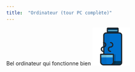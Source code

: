 ```yaml
---
title:  "Ordinateur (tour PC complète)"
---
```

Bel ordinateur qui fonctionne bien
![Avec exclamation](/assets/thermos.png)
